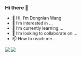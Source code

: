 ### Hi there 🍨

- 👋 Hi, I’m Dongnian Wang
- 👀 I’m interested in ...
- 🌱 I’m currently learning ...
- 💞️ I’m looking to collaborate on ...
- 📫 How to reach me ...

<img align="left" src="https://github-readme-stats.vercel.app/api?username=wdndev&show_icons=true">
<img src="https://github-readme-stats.vercel.app/api/top-langs/?username=wdndev&show_icons=true" /> 



<!---
wdndev/wdndev is a ✨ special ✨ repository because its `README.md` (this file) appears on your GitHub profile.
You can click the Preview link to take a look at your changes.
--->
